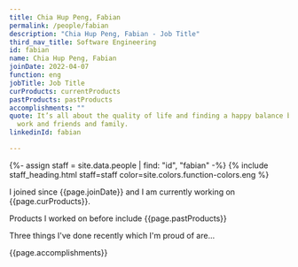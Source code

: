 ```yaml
---
title: Chia Hup Peng, Fabian
permalink: /people/fabian
description: "Chia Hup Peng, Fabian - Job Title"
third_nav_title: Software Engineering
id: fabian
name: Chia Hup Peng, Fabian
joinDate: 2022-04-07
function: eng
jobTitle: Job Title
curProducts: currentProducts
pastProducts: pastProducts
accomplishments: ""
quote: It’s all about the quality of life and finding a happy balance between
  work and friends and family.
linkedinId: fabian

---
```


{%- assign staff = site.data.people | find: "id", "fabian" -%}
{% include staff_heading.html staff=staff color=site.colors.function-colors.eng %}

<p>I joined since {{page.joinDate}} and I am currently working on {{page.curProducts}}.</p>

<p>Products I worked on before include {{page.pastProducts}}</p>

<p>Three things I've done recently which I'm proud of are...</p>
{{page.accomplishments}}
